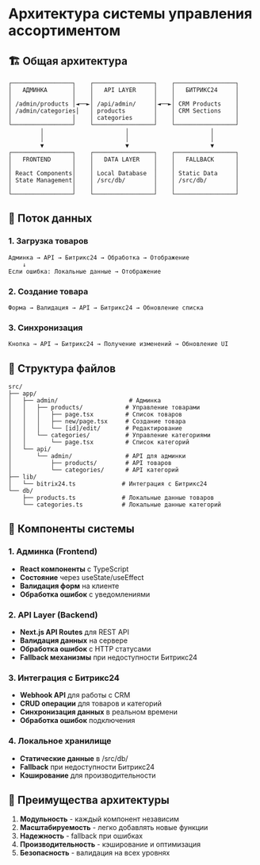 # Архитектура системы управления ассортиментом

## 🏗️ Общая архитектура

```
┌─────────────────┐    ┌─────────────────┐    ┌─────────────────┐
│   АДМИНКА       │    │   API LAYER     │    │   БИТРИКС24     │
│                 │    │                 │    │                 │
│ /admin/products │◄──►│ /api/admin/     │◄──►│ CRM Products    │
│ /admin/categories│   │ products        │    │ CRM Sections    │
│                 │    │ categories      │    │                 │
└─────────────────┘    └─────────────────┘    └─────────────────┘
         │                       │                       │
         │                       │                       │
         ▼                       ▼                       ▼
┌─────────────────┐    ┌─────────────────┐    ┌─────────────────┐
│   FRONTEND      │    │   DATA LAYER    │    │   FALLBACK      │
│                 │    │                 │    │                 │
│ React Components│    │ Local Database  │    │ Static Data     │
│ State Management│    │ /src/db/        │    │ /src/db/        │
│                 │    │                 │    │                 │
└─────────────────┘    └─────────────────┘    └─────────────────┘
```

## 🔄 Поток данных

### 1. Загрузка товаров
```
Админка → API → Битрикс24 → Обработка → Отображение
    ↓
Если ошибка: Локальные данные → Отображение
```

### 2. Создание товара
```
Форма → Валидация → API → Битрикс24 → Обновление списка
```

### 3. Синхронизация
```
Кнопка → API → Битрикс24 → Получение изменений → Обновление UI
```

## 📁 Структура файлов

```
src/
├── app/
│   ├── admin/                    # Админка
│   │   ├── products/            # Управление товарами
│   │   │   ├── page.tsx         # Список товаров
│   │   │   ├── new/page.tsx     # Создание товара
│   │   │   └── [id]/edit/       # Редактирование
│   │   └── categories/          # Управление категориями
│   │       └── page.tsx         # Список категорий
│   └── api/
│       └── admin/               # API для админки
│           ├── products/        # API товаров
│           └── categories/      # API категорий
├── lib/
│   └── bitrix24.ts             # Интеграция с Битрикс24
└── db/
    ├── products.ts             # Локальные данные товаров
    └── categories.ts           # Локальные данные категорий
```

## 🔧 Компоненты системы

### 1. Админка (Frontend)
- **React компоненты** с TypeScript
- **Состояние** через useState/useEffect
- **Валидация форм** на клиенте
- **Обработка ошибок** с уведомлениями

### 2. API Layer (Backend)
- **Next.js API Routes** для REST API
- **Валидация данных** на сервере
- **Обработка ошибок** с HTTP статусами
- **Fallback механизмы** при недоступности Битрикс24

### 3. Интеграция с Битрикс24
- **Webhook API** для работы с CRM
- **CRUD операции** для товаров и категорий
- **Синхронизация данных** в реальном времени
- **Обработка ошибок** подключения

### 4. Локальное хранилище
- **Статические данные** в /src/db/
- **Fallback** при недоступности Битрикс24
- **Кэширование** для производительности

## 🚀 Преимущества архитектуры

1. **Модульность** - каждый компонент независим
2. **Масштабируемость** - легко добавлять новые функции
3. **Надежность** - fallback при ошибках
4. **Производительность** - кэширование и оптимизация
5. **Безопасность** - валидация на всех уровнях
